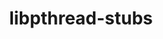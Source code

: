 ---
title: "libpthread-stubs"
layout: cache
categories: [package, v0.18.1]
meta: {"versions": ["0.4"], "compilers": ["gcc@=7.3.1", "gcc@=7.5.0"], "oss": ["amzn2", "ubuntu18.04"], "platforms": ["linux"], "targets": ["aarch64", "graviton2", "x86_64", "x86_64_v3", "x86_64_v4"], "stacks": ["aws-isc", "aws-isc-aarch64", "data-vis-sdk", "e4s", "root"], "num_specs": 5, "num_specs_by_stack": {"aws-isc-aarch64": 2, "root": 5, "e4s": 1, "data-vis-sdk": 1, "aws-isc": 2}}
spec_details: [{"hash": "2b5fes3twwjqckns5le2rtmeezcd6hdt", "compiler": "gcc@=7.3.1", "versions": ["0.4"], "os": "amzn2", "platform": "linux", "target": "graviton2", "variants": [], "stacks": ["aws-isc-aarch64", "root"], "size": "-", "tarball": "https://binaries.spack.io/v0.18.1/build_cache/linux-amzn2-graviton2/gcc-7.3.1/libpthread-stubs-0.4/linux-amzn2-graviton2-gcc-7.3.1-libpthread-stubs-0.4-2b5fes3twwjqckns5le2rtmeezcd6hdt.spack"}, {"hash": "4hgxcvyjntgdatofvugrahelpxoguexj", "compiler": "gcc@=7.5.0", "versions": ["0.4"], "os": "ubuntu18.04", "platform": "linux", "target": "x86_64", "variants": [], "stacks": ["e4s", "root", "data-vis-sdk"], "size": "-", "tarball": "https://binaries.spack.io/v0.18.1/build_cache/linux-ubuntu18.04-x86_64/gcc-7.5.0/libpthread-stubs-0.4/linux-ubuntu18.04-x86_64-gcc-7.5.0-libpthread-stubs-0.4-4hgxcvyjntgdatofvugrahelpxoguexj.spack"}, {"hash": "mob66uvmit37c7x5mo46tke6n4joiuhs", "compiler": "gcc@=7.3.1", "versions": ["0.4"], "os": "amzn2", "platform": "linux", "target": "aarch64", "variants": [], "stacks": ["aws-isc-aarch64", "root"], "size": "-", "tarball": "https://binaries.spack.io/v0.18.1/build_cache/linux-amzn2-aarch64/gcc-7.3.1/libpthread-stubs-0.4/linux-amzn2-aarch64-gcc-7.3.1-libpthread-stubs-0.4-mob66uvmit37c7x5mo46tke6n4joiuhs.spack"}, {"hash": "dx6hbgg5ctkvd2wixcwvjeb5irqdlx2f", "compiler": "gcc@=7.3.1", "versions": ["0.4"], "os": "amzn2", "platform": "linux", "target": "x86_64_v3", "variants": [], "stacks": ["root", "aws-isc"], "size": "-", "tarball": "https://binaries.spack.io/v0.18.1/build_cache/linux-amzn2-x86_64_v3/gcc-7.3.1/libpthread-stubs-0.4/linux-amzn2-x86_64_v3-gcc-7.3.1-libpthread-stubs-0.4-dx6hbgg5ctkvd2wixcwvjeb5irqdlx2f.spack"}, {"hash": "xcwxxme42ksotqaa47rlgpoxm55luos6", "compiler": "gcc@=7.3.1", "versions": ["0.4"], "os": "amzn2", "platform": "linux", "target": "x86_64_v4", "variants": [], "stacks": ["root", "aws-isc"], "size": "-", "tarball": "https://binaries.spack.io/v0.18.1/build_cache/linux-amzn2-x86_64_v4/gcc-7.3.1/libpthread-stubs-0.4/linux-amzn2-x86_64_v4-gcc-7.3.1-libpthread-stubs-0.4-xcwxxme42ksotqaa47rlgpoxm55luos6.spack"}]
---